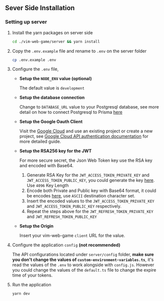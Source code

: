 ## Sever Side Installation

### Setting up server

1. Install the yarn packages on server side

   ```sh
   cd ./vim-web-game/server && yarn install
   ```

2. Copy the `.env.example` file and rename to `.env` on the server folder

   ```sh
   cp .env.example .env
   ```

3. Configure the `.env` file,

   - **Setup the `NODE_ENV` value (optional)**

     The default value is `development`

   - **Setup the database connection**

     Change to `DATABASE_URL` value to your Postgresql database,
     see more detail on how to connect Postgresql to Prisma [here](https://www.prisma.io/docs/orm/overview/databases/postgresql)

   - **Setup the Google Oauth Client**

     Visit the [Google Cloud](https://console.cloud.google.com/) and use an existing project or create a new project,
     see [Google Cloud API authentication documentation](https://developers.google.com/workspace/guides/auth-overview) for more detailed guide.

   - **Setup the RSA256 key for the JWT**

     For more secure secret, the Json Web Token key use the RSA key and encoded with Base64.

     1. Generate RSA Key for the `JWT_ACCESS_TOKEN_PRIVATE_KEY` and `JWT_ACCESS_TOKEN_PUBLIC_KEY`, you could generate the key [here](https://cryptotools.net/rsagen). Use `4096` Key Length
     2. Encode both Private and Public key with Base64 format, it could be encodes [here](https://www.base64encode.org/), use `ASCII` destination character set.
     3. Insert the encoded values to the `JWT_ACCESS_TOKEN_PRIVATE_KEY` and `JWT_ACCESS_TOKEN_PUBLIC_KEY` respectively.
     4. Repeat the steps above for the `JWT_REFRESH_TOKEN_PRIVATE_KEY` and `JWT_REFRESH_TOKEN_PUBLIC_KEY`

   - **Setup the Origin**

     Insert your vim-web-game `client` URL for the value.

4. Configure the application `config` **(not recommended)**

   The API configurations located under `server/config` folder, **make sure you don't change the values of `custom-environment-variables.ts`**, it's read the values of the `.env` to work alongside with `config.js`.
   However you could change the values of the `default.ts` file to change the expire time of your tokens.

5. Run the application
   ```sh
   yarn dev
   ```
